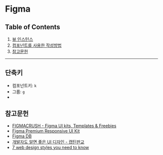 # Figma



## Table of Contents

1. [뷰 인스턴스](#뷰-인스턴스)
1. [컴포넌트를 사용한 작성방법](#컴포넌트를-사용한-작성방법)
1. [참고문헌](#참고문헌)



---





## 단축키

- 컴포넌트키: `k`
- 그룹: `g`
- 





## 참고문헌

- [FIGMACRUSH - Figma UI kits, Templates & Freebies](https://www.figmacrush.com/)
- [Figma Premium Responsive UI Kit](https://www.figmacrush.com/neolex-figma-premium-ui-kit/)
- [Figma DB](https://www.notion.so/Figma-DB-1a16657816834e3c85da874ea788e8a2)
- [개발자도 알면 좋은 UI 디자인 - 캡틴판교](https://joshua1988.github.io/web-development/design/ui-for-developers/)
- [7 web design styles you need to know](https://www.booklets.io/b/7-web-design-styles-you-need-to-know-ransegall)







